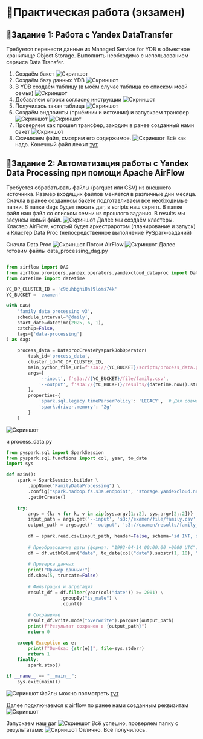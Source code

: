 # 📌Практическая работа (экзамен)
## 🔹Задание 1: Работа с Yandex DataTransfer
Требуется перенести данные из Managed Service for YDB в объектное хранилище Object Storage. Выполнить необходимо с использованием сервиса Data Transfer.
1) Создаём бакет 
 ![Скриншот](screenshots/1.png)
2) Создаём базу данных YDB
![Скриншот](screenshots/2.png)
3) В YDB создаём таблицу (в моём случае таблица со списком моей семьи)
![Скриншот](screenshots/3.png)
4) Добавляем строки согласно инструкции
![Скриншот](screenshots/4.png)
5) Получилась такая таблица
![Скриншот](screenshots/5.png)
6)  Создаём эндпоинты (приёмник и источник) и запускаем трансфер
![Скриншот](screenshots/6.png)
![Скриншот](screenshots/06.png)
7)  Проверяем как прошел трансфер, заходим в ранее созданный нами бакет
![Скриншот](screenshots/7.png)
8)  Скачиваем файл, смотрим его содержимое.
![Скриншот](screenshots/8.png)
Всё как надо. Конечный файл лежит [тут](https://github.com/andrey-osadchiy/etl_processes/tree/main/final_project/staff)

## 🔹Задание 2: Автоматизация работы с Yandex Data Processing при помощи Apache AirFlow
Требуется обрабатывать файлы (parquet или CSV) из внешнего источника. Размер входящих файлов меняется в различные дни месяца.  
Сначла в ранее созданном бакете подготавливаем все необходимые папки. В папке dags будет лежать даг, в scripts наш скрипт. В папке файл наш файл со списком семьи из прошлого задания. В results мы засунем новый файл.
![Скриншот](screenshots/2/1.png)
Далее мы создаём кластеры. Кластер AirFlow, который будет аркестраротом (планирование и запуск) и Кластер Data Proc (непосредственное выполнение PySpark-заданий)

Сначла Data Proc
![Скриншот](screenshots/2/2.png)
Потом AirFlow
![Скриншот](screenshots/2/22.png)
Далее готовим файлы data_processing_dag.py 
```python

from airflow import DAG
from airflow.providers.yandex.operators.yandexcloud_dataproc import DataprocCreatePysparkJobOperator
from datetime import datetime

YC_DP_CLUSTER_ID = 'c9quhbgni0nl9loms74k'
YC_BUCKET = 'examen'

with DAG(
    'family_data_processing_v3',
    schedule_interval='@daily',
    start_date=datetime(2025, 6, 1),
    catchup=False,
    tags=['data-processing']
) as dag:

    process_data = DataprocCreatePysparkJobOperator(
        task_id='process_data',
        cluster_id=YC_DP_CLUSTER_ID,
        main_python_file_uri=f's3a://{YC_BUCKET}/scripts/process_data.py',
        args=[
            '--input', f's3a://{YC_BUCKET}/file/family.csv',
            '--output', f's3a://{YC_BUCKET}/results/{datetime.now().strftime("%Y%m%d_%H%M%S")}'
        ],
        properties={
            'spark.sql.legacy.timeParserPolicy': 'LEGACY',  # Для совместимости формата даты
            'spark.driver.memory': '2g'
        }
    )
```
![Скриншот](screenshots/2/4.png)

и process_data.py
```python
from pyspark.sql import SparkSession
from pyspark.sql.functions import col, year, to_date
import sys

def main():
    spark = SparkSession.builder \
        .appName("FamilyDataProcessing") \
        .config("spark.hadoop.fs.s3a.endpoint", "storage.yandexcloud.net") \
        .getOrCreate()

    try:
        args = {k: v for k, v in zip(sys.argv[1::2], sys.argv[2::2])}
        input_path = args.get('--input', 's3://examen/file/family.csv')
        output_path = args.get('--output', 's3://examen/results/family_processed')
  
        df = spark.read.csv(input_path, header=False, schema="id INT, date STRING, name STRING, is_male BOOLEAN")
        
        # Преобразование даты (формат: "1993-04-14 00:00:00 +0000 UTC")
        df = df.withColumn("date", to_date(col("date").substr(1, 10), "yyyy-MM-dd"))
        
        # Проверка данных
        print("Пример данных:")
        df.show(5, truncate=False)
        
        # Фильтрация и агрегация
        result_df = df.filter(year(col("date")) >= 2001) \
                    .groupBy("is_male") \
                    .count()
        
        # Сохранение
        result_df.write.mode("overwrite").parquet(output_path)
        print(f"Результат сохранен в {output_path}")
        return 0

    except Exception as e:
        print(f"Ошибка: {str(e)}", file=sys.stderr)
        return 1
    finally:
        spark.stop()

if __name__ == "__main__":
    sys.exit(main())
```
![Скриншот](screenshots/2/5.png)
Файлы можно посмотреть [тут](https://github.com/andrey-osadchiy/etl_processes/tree/main/final_project/staff)

Далее подключаемся к airflow по ранее нами созданным реквизитам
![Скриншот](screenshots/2/6.png)

Запускаем наш даг
![Скриншот](screenshots/2/7.png)
Всё успешно, проверяем папку с результатами:
![Скриншот](screenshots/2/8.png)
Отлично. Всё получилось. 

